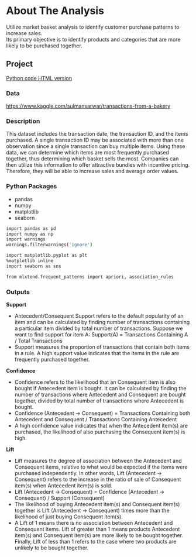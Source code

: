 # About The Analysis
Utilize market basket analysis to identify customer purchase patterns to increase sales. 
<br>
Its primary objective is to identify products and categories that are more likely to be purchased together.

## Project
[Python code HTML version](https://htmlpreview.github.io/?https://github.com/jialinwujw/sharing_projects/blob/main/market_basket_analysis/market_basket_analysis.html)

### Data
https://www.kaggle.com/sulmansarwar/transactions-from-a-bakery

### Description
This dataset includes the transaction date, the transaction ID, and the items purchased. A single transaction ID may be associated with more than one observation since a single transaction can buy multiple items. Using these data, we can determine which items are most frequently purchased together, thus determining which basket sells the most. Companies can then utilize this information to offer attractive bundles with incentive pricing. Therefore, they will be able to increase sales and average order values.

### Python Packages
* pandas
* numpy
* matplotlib
* seaborn

```sh
import pandas as pd
import numpy as np
import warnings
warnings.filterwarnings('ignore')

import matplotlib.pyplot as plt
%matplotlib inline
import seaborn as sns

from mlxtend.frequent_patterns import apriori, association_rules
```

### Outputs
**Support**
- Antecedent/Consequent Support refers to the default popularity of an item and can be calculated by finding number of transactions containing a particular item divided by total number of transactions. Suppose we want to find support for item A: Support(A) = Transactions Containing A / Total Transactions
- Support measures the proportion of transactions that contain both items in a rule. A high support value indicates that the items in the rule are frequently purchased together.


**Confidence**
- Confidence refers to the likelihood that an Consequent item is also bought if Antecedent item is bought. It can be calculated by finding the number of transactions where Antecedent and Consequent are bought together, divided by total number of transactions where Antecedent is bought.
- Confidence (Antecedent -> Consequent) = Transactions Containing both Antecedent and Consequent / Transactions Containing Antecedent
- A high confidence value indicates that when the Antecedent item(s) are purchased, the likelihood of also purchasing the Consequent item(s) is high.

**Lift**
- Lift measures the degree of association between the Antecedent and Consequent items, relative to what would be expected if the items were purchased independently. In other words, Lift (Antecedent -> Consequent) refers to the increase in the ratio of sale of Consequent item(s) when Antecedent item(s) is sold.
- Lift (Antecedent -> Consequent) = Confidence (Antecedent -> Consequent) / Support (Consequent)
- The likelihood of buying Antecedent item(s) and Consequent item(s) together is Lift (Antecedent -> Consequent) times more than the likelihood of just buying Consequent item(s).
- A Lift of 1 means there is no association between Antecedent and Consequent items. Lift of greater than 1 means products Antecedent item(s) and Consequent item(s) are more likely to be bought together. Finally, Lift of less than 1 refers to the case where two products are unlikely to be bought together.
